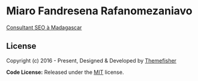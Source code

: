 # Miaro Fandresena Rafanomezaniavo
[Consultant SEO à Madagascar](https://miarofandresena.github.io)


<!-- licence -->
## License

Copyright (c) 2016 - Present, Designed & Developed by [Themefisher](https://themefisher.com)

**Code License:** Released under the [MIT](https://github.com/themefisher/kross-jekyll/blob/main/LICENSE) license.
